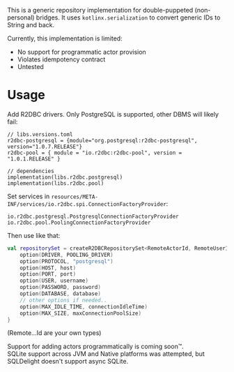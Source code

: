 This is a generic repository implementation for double-puppeted (non-personal) bridges.
It uses `kotlinx.serialization` to convert generic IDs to String and back.

Currently, this implementation is limited:

- No support for programmatic actor provision
- Violates idempotency contract
- Untested

# Usage

Add R2DBC drivers. Only PostgreSQL is supported, other DBMS will likely fail:

```
// libs.versions.toml
r2dbc-postgresql = {module="org.postgresql:r2dbc-postgresql", version="1.0.7.RELEASE"}
r2dbc-pool = { module = "io.r2dbc:r2dbc-pool", version = "1.0.1.RELEASE" }

// dependencies
implementation(libs.r2dbc.postgresql)
implementation(libs.r2dbc.pool)
```

Set services in `resources/META-INF/services/io.r2dbc.spi.ConnectionFactoryProvider`:

```
io.r2dbc.postgresql.PostgresqlConnectionFactoryProvider
io.r2dbc.pool.PoolingConnectionFactoryProvider
```

Then use like that:

```kotlin
val repositorySet = createR2DBCRepositorySet<RemoteActorId, RemoteUserId, RemoteRoomId, RemoteMessageId> {
    option(DRIVER, POOLING_DRIVER)
    option(PROTOCOL, "postgresql")
    option(HOST, host)
    option(PORT, port)
    option(USER, username)
    option(PASSWORD, password)
    option(DATABASE, database)
    // other options if needed..
    option(MAX_IDLE_TIME, connectionIdleTime)
    option(MAX_SIZE, maxConnectionPoolSize)
}
```

(Remote...Id are your own types)

Support for adding actors programmatically is coming soon™.  
SQLite support across JVM and Native platforms was attempted, but SQLDelight doesn't support async SQLite.

